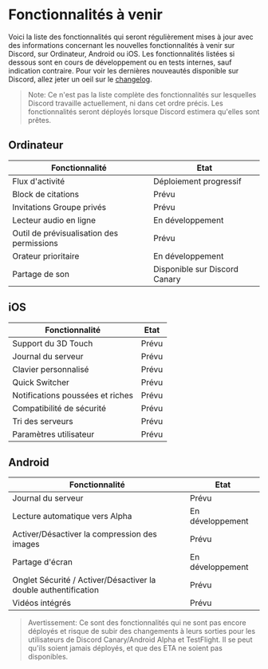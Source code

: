 <!-- TITLE: Fonctionnalités à venir -->
<!-- SUBTITLE: Informations à propos des fonctionnalités à venir -->

# Fonctionnalités à venir
Voici la liste des fonctionnalités qui seront régulièrement mises à jour avec des informations concernant les nouvelles fonctionnalités à venir sur Discord, sur Ordinateur, Android ou iOS. Les fonctionnalités listées si dessous sont en cours de développement ou en tests internes, sauf indication contraire. Pour voir les dernières nouveautés disponible sur Discord, allez jeter un oeil sur le [changelog](/changelog).

> Note: Ce n'est pas la liste complète des fonctionnalités sur lesquelles Discord travaille actuellement, ni dans cet ordre précis. Les fonctionnalités seront déployés lorsque Discord estimera qu'elles sont prêtes.

## Ordinateur

| Fonctionnalité |	Etat |
|---------|---------|
| Flux d'activité | Déploiement progressif |
| Block de citations | Prévu |
| Invitations Groupe privés | Prévu |
| Lecteur audio en ligne | En développement |
| Outil de prévisualisation des permissions | Prévu |
| Orateur prioritaire | En développement |
| Partage de son | Disponible sur Discord Canary |

## iOS
| Fonctionnalité | Etat	|
|---------|---------|
| Support du 3D Touch | Prévu |
| Journal du serveur | Prévu |
| Clavier personnalisé | Prévu |
| Quick Switcher | Prévu |
| Notifications poussées et riches | Prévu |
| Compatibilité de sécurité | Prévu |
| Tri des serveurs | Prévu |
| Paramètres utilisateur | Prévu |

## Android
| Fonctionnalité | Etat |
|---------|--------|
| Journal du serveur | Prévu |
| Lecture automatique vers Alpha | En développement |
| Activer/Désactiver la compression des images | Prévu |
| Partage d'écran | En développement |
| Onglet Sécurité / Activer/Désactiver la double authentification | Prévu |
| Vidéos intégrés | Prévu |

> Avertissement: Ce sont des fonctionnalités qui ne sont pas encore déployés et risque de subir des changements à leurs sorties pour les utilisateurs de Discord Canary/Android Alpha et TestFlight. Il se peut qu'ils soient jamais déployés, et que des ETA ne soient pas disponibles.
